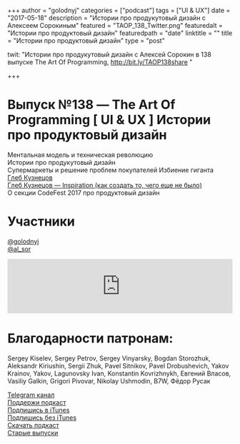 +++
author = "golodnyj"
categories = ["podcast"]
tags = ["UI & UX"]
date = "2017-05-18"
description = "Истории про продукутовый дизайн с Алексеем Сорокиным"
featured = "TAOP_138_Twitter.png"
featuredalt = "Истории про продуктовый дизайн"
featuredpath = "date"
linktitle = ""
title = "Истории про продуктовый дизайн"
type = "post"

twit: "Истории про продукутовый дизайн с Алексей Сорокин в 138 выпуске The Art Of Programming, http://bit.ly/TAOP138share "

+++
# Выпуск №138 — The Art Of Programming [ UI & UX ] Истории про продуктовый дизайн

Ментальная модель и техническая революцию  
Истории про продукутовый дизайн   
Супермаркеты и решение проблем покупателей Избиение гиганта   
[Глеб Кузнецов](https://dribbble.com/glebich)  
[Глеб Кузнецов — Inspiration (как создать то, чего еще не было)](http://bit.ly/TAOP138ins)  
О секции CodeFest 2017 про продуктовый дизайн  

# Участники
[@golodnyj](https://twitter.com/golodnyj/)  
[@al_sor](https://twitter.com/al_sor)  

<iframe title="Выпуск №138 — The Art Of Programming [ UI &amp; UX ] Истории про продуктовый дизайн" src="https://www.podbean.com/media/player/anb6u-6af08c?from=usersite&skin=1&share=1&fonts=Helvetica&auto=0&download=1&version=1" height="122" width="100%" style="border: none;" scrolling="no" data-name="pb-iframe-player"></iframe>

# Благодарности патронам: 
Sergey Kiselev, Sergey Petrov, Sergey Vinyarsky, Bogdan Storozhuk, Aleksandr Kiriushin, Sergii Zhuk, Pavel Sitnikov, Pavel Drobushevich, Yakov Krainov, Yakov, Lagunovsky Ivan, Konstantin Kovrizhnykh, Евгений Власов, Vasiliy Galkin, Grigori Pivovar, Nikolay Ushmodin, B7W, Фёдор Русак

[Telegram канал](http://bit.ly/taoplive)  
[Поддержи подкаст](http://bit.ly/TAOPpatron)  
[Подпишись в iTunes](http://bit.ly/TAOPiTunes)  
[Подпишись без iTunes](http://bit.ly/TAOPrss)   
[Скачать подкаст](http://bit.ly/TAOP138mp3)  
[Старые выпуски](http://bit.ly/oldtaop)
